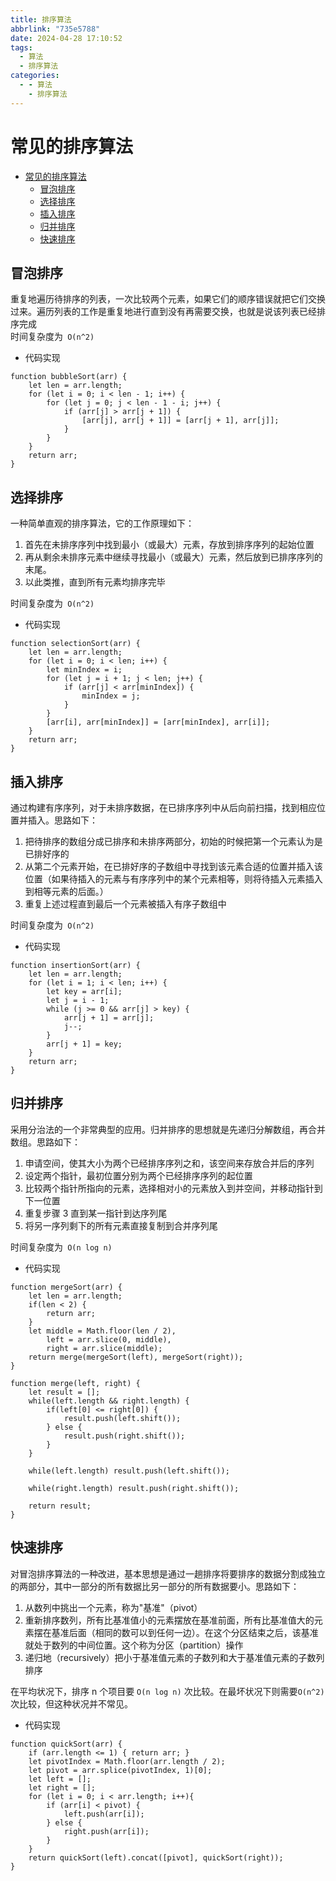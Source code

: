 ```yaml
---
title: 排序算法
abbrlink: "735e5788"
date: 2024-04-28 17:10:52
tags:
  - 算法
  - 排序算法
categories:
  - - 算法
    - 排序算法
---
```


<!-- @format -->

# 常见的排序算法

- [常见的排序算法](#常见的排序算法)
  - [冒泡排序](#冒泡排序)
  - [选择排序](#选择排序)
  - [插入排序](#插入排序)
  - [归并排序](#归并排序)
  - [快速排序](#快速排序)

<!--more-->

## 冒泡排序

重复地遍历待排序的列表，一次比较两个元素，如果它们的顺序错误就把它们交换过来。遍历列表的工作是重复地进行直到没有再需要交换，也就是说该列表已经排序完成  
时间复杂度为` O(n^2)`

- 代码实现

```JS
function bubbleSort(arr) {
    let len = arr.length;
    for (let i = 0; i < len - 1; i++) {
        for (let j = 0; j < len - 1 - i; j++) {
            if (arr[j] > arr[j + 1]) {
                [arr[j], arr[j + 1]] = [arr[j + 1], arr[j]];
            }
        }
    }
    return arr;
}
```

## 选择排序

一种简单直观的排序算法，它的工作原理如下：

1. 首先在未排序序列中找到最小（或最大）元素，存放到排序序列的起始位置
2. 再从剩余未排序元素中继续寻找最小（或最大）元素，然后放到已排序序列的末尾。
3. 以此类推，直到所有元素均排序完毕

时间复杂度为` O(n^2)`

- 代码实现

```JS
function selectionSort(arr) {
    let len = arr.length;
    for (let i = 0; i < len; i++) {
        let minIndex = i;
        for (let j = i + 1; j < len; j++) {
            if (arr[j] < arr[minIndex]) {
                minIndex = j;
            }
        }
        [arr[i], arr[minIndex]] = [arr[minIndex], arr[i]];
    }
    return arr;
}
```

## 插入排序

通过构建有序序列，对于未排序数据，在已排序序列中从后向前扫描，找到相应位置并插入。思路如下：

1. 把待排序的数组分成已排序和未排序两部分，初始的时候把第一个元素认为是已排好序的
2. 从第二个元素开始，在已排好序的子数组中寻找到该元素合适的位置并插入该位置（如果待插入的元素与有序序列中的某个元素相等，则将待插入元素插入到相等元素的后面。）
3. 重复上述过程直到最后一个元素被插入有序子数组中

时间复杂度为` O(n^2)`

- 代码实现

```JS
function insertionSort(arr) {
    let len = arr.length;
    for (let i = 1; i < len; i++) {
        let key = arr[i];
        let j = i - 1;
        while (j >= 0 && arr[j] > key) {
            arr[j + 1] = arr[j];
            j--;
        }
        arr[j + 1] = key;
    }
    return arr;
}
```

## 归并排序

采用分治法的一个非常典型的应用。归并排序的思想就是先递归分解数组，再合并数组。思路如下：

1. 申请空间，使其大小为两个已经排序序列之和，该空间来存放合并后的序列
2. 设定两个指针，最初位置分别为两个已经排序序列的起位置
3. 比较两个指针所指向的元素，选择相对小的元素放入到并空间，并移动指针到下一位置
4. 重复步骤 3 直到某一指针到达序列尾
5. 将另一序列剩下的所有元素直接复制到合并序列尾

时间复杂度为` O(n log n)`

- 代码实现

```JS
function mergeSort(arr) {
    let len = arr.length;
    if(len < 2) {
        return arr;
    }
    let middle = Math.floor(len / 2),
        left = arr.slice(0, middle),
        right = arr.slice(middle);
    return merge(mergeSort(left), mergeSort(right));
}

function merge(left, right) {
    let result = [];
    while(left.length && right.length) {
        if(left[0] <= right[0]) {
            result.push(left.shift());
        } else {
            result.push(right.shift());
        }
    }

    while(left.length) result.push(left.shift());

    while(right.length) result.push(right.shift());

    return result;
}
```

## 快速排序

对冒泡排序算法的一种改进，基本思想是通过一趟排序将要排序的数据分割成独立的两部分，其中一部分的所有数据比另一部分的所有数据要小。思路如下：

1. 从数列中挑出一个元素，称为"基准"（pivot）
2. 重新排序数列，所有比基准值小的元素摆放在基准前面，所有比基准值大的元素摆在基准后面（相同的数可以到任何一边）。在这个分区结束之后，该基准就处于数列的中间位置。这个称为分区（partition）操作
3. 递归地（recursively）把小于基准值元素的子数列和大于基准值元素的子数列排序

在平均状况下，排序 n 个项目要 `Ο(n log n)` 次比较。在最坏状况下则需要`Ο(n^2)`次比较，但这种状况并不常见。

- 代码实现

```JS
function quickSort(arr) {
    if (arr.length <= 1) { return arr; }
    let pivotIndex = Math.floor(arr.length / 2);
    let pivot = arr.splice(pivotIndex, 1)[0];
    let left = [];
    let right = [];
    for (let i = 0; i < arr.length; i++){
        if (arr[i] < pivot) {
            left.push(arr[i]);
        } else {
            right.push(arr[i]);
        }
    }
    return quickSort(left).concat([pivot], quickSort(right));
}
```
